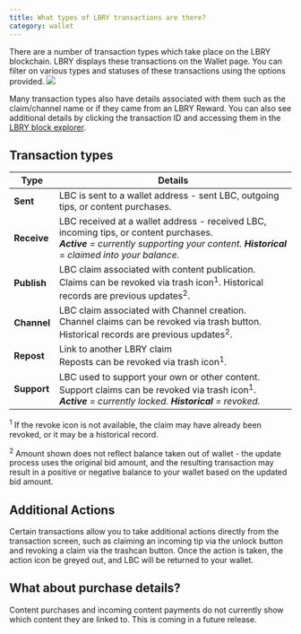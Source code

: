 ```yaml
---
title: What types of LBRY transactions are there?
category: wallet
---
```


There are a number of transaction types which take place on the LBRY blockchain. LBRY displays these transactions on the Wallet page. You can filter on various types and statuses of these transactions using the options provided. 
![](https://spee.ch/5/filters.jpeg)

Many transaction types also have details associated with them such as the claim/channel name or if they came from an LBRY Reward. You can also see additional details by clicking the transaction ID and accessing them in the [LBRY block explorer](https://explorer.lbry.com).

## Transaction types

| Type        | Details |
------------- | ---------------
| **Sent** | LBC is sent to a wallet address - sent LBC, outgoing tips, or content purchases.
| **Receive** | LBC received at a wallet address - received LBC, incoming tips, or content purchases.<br/>***Active** = currently supporting your content. **Historical** = claimed into your balance.*  
| **Publish** | LBC claim associated with content publication.<br/>Claims can be revoked via trash icon<sup>1</sup>. Historical records are previous updates<sup>2</sup>.
| **Channel** | LBC claim associated with Channel creation.<br>Channel claims can be revoked via trash button. Historical records are previous updates<sup>2</sup>.
| **Repost** | Link to another LBRY claim <br/>Reposts can be revoked via trash icon<sup>1</sup>.
| **Support** | LBC used to support your own or other content. Support claims can be revoked via trash icon<sup>1</sup>. <br/>***Active** = currently locked. **Historical** = revoked.*  

<sup>1</sup> If the revoke icon is not available, the claim may have already been revoked, or it may be a historical record.

<sup>2</sup> Amount shown does not reflect balance taken out of wallet - the update process uses the original bid amount, and the resulting transaction may result in a positive or negative balance to your wallet based on the updated bid amount.

## Additional Actions

Certain transactions allow you to take additional actions directly from the transaction screen, such as claiming an incoming tip via the unlock button and revoking a claim via the trashcan button. Once the action is taken, the action icon be greyed out, and LBC will be returned to your wallet. 

## What about purchase details?

Content purchases and incoming content payments do not currently show which content they are linked to. This is coming in a future release.
